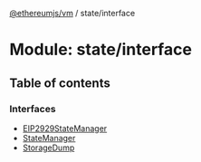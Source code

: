 [@ethereumjs/vm](../README.md) / state/interface

# Module: state/interface

## Table of contents

### Interfaces

- [EIP2929StateManager](../interfaces/state_interface.eip2929statemanager.md)
- [StateManager](../interfaces/state_interface.statemanager.md)
- [StorageDump](../interfaces/state_interface.storagedump.md)
